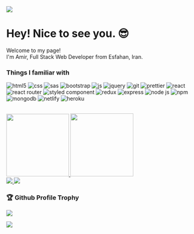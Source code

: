 <a href="https://github.com/antonkomarev/github-profile-views-counter">
  <img src="https://komarev.com/ghpvc/?username=Amir-Pourhadi&label=Profile+Views&color=blueviolet" />
</a>

# Hey! Nice to see you. 😎
Welcome to my page! </br> I'm Amir, Full Stack Web Developer from Esfahan, Iran.

### Things I familiar with
![html5](https://img.shields.io/badge/HTML-E34F26?style=flat-square&logo=html5&logoColor=white)
![css](https://img.shields.io/badge/CSS-1572B6?style=flat-square&logo=css3&logoColor=white)
![sas](https://img.shields.io/badge/Sass-CC6699?style=flat-square&logo=sass&logoColor=white)
![bootstrap](https://img.shields.io/badge/Bootstrap-563D7C?style=flat-square&logo=bootstrap&logoColor=white)
![js](https://img.shields.io/badge/JavaScript-323330?style=flat-square&logo=javascript&logoColor=F7DF1E)
![jquery](https://img.shields.io/badge/jQuery-0769AD?style=flat-square&logo=jquery&logoColor=white)
![git](https://img.shields.io/badge/-Git-F05032?style=flat-square&logo=git&logoColor=white)
![prettier](https://img.shields.io/badge/-Prettier-F7B93E?style=flat-square&logo=prettier&logoColor=white)
![react](https://img.shields.io/badge/React-45b8d8?style=flat-square&logo=react&logoColor=white)
![react router](https://img.shields.io/badge/React_Router-CA4245?style=flat-square&logo=react-router&logoColor=white)
![styled component](https://img.shields.io/badge/styled--components-DB7093?style=flat-square&logo=styled-components&logoColor=white)
![redux](https://img.shields.io/badge/Redux-593D88?style=flat-square&logo=redux&logoColor=white)
![express](https://img.shields.io/badge/Express.js-404D59?style=flat-square)
![node js](https://img.shields.io/badge/Node.js-43853D?style=flat-square&logo=node.js&logoColor=white)
![npm](https://img.shields.io/badge/-NPM-CB3837?style=flat-square&logo=npm&logoColor=white)
![mongodb](https://img.shields.io/badge/MongoDB-4EA94B?style=flat-square&logo=mongodb&logoColor=white)
![netlify](https://img.shields.io/badge/Netlify-00C7B7?style=flat-square&logo=netlify&logoColor=white)
![heroku](https://img.shields.io/badge/Heroku-430098?style=flat-square&logo=heroku&logoColor=white)

<br>
<div>
  <a href="https://github-readme-stats.vercel.app/">
    <img height="165" src="https://github-readme-stats.vercel.app/api?username=Amir-Pourhadi&theme=radical&hide_border=true&count_private=true&show_icons=true&custom_title=GitHub+Stats" />
  </a>
  <a href="https://github.com/DenverCoder1/github-readme-streak-stats">
    <img height="166" src="http://github-readme-streak-stats.herokuapp.com?user=Amir-Pourhadi&theme=radical&hide_border=true" />
  </a>
</div>
<div>
  <a href="https://github-readme-stats.vercel.app/">
    <img src="https://github-readme-stats.vercel.app/api/top-langs/?username=Amir-Pourhadi&theme=radical&hide_border=true&layout=compact" />
  </a>
  <a href="https://wakatime.com/AmirPourhadi">
    <img src="https://github-readme-stats.vercel.app/api/wakatime?username=AmirPourhadi&theme=radical&hide_border=true&langs_count=6&layout=compact" />
  </a>
</div>

<h3>🏆 Github Profile Trophy</h3>
<a href="https://github.com/ryo-ma/github-profile-trophy">
  <img src="https://github-profile-trophy.vercel.app/?username=Amir-Pourhadi&theme=radical&margin-w=30&no-frame=true" />
</a>

![](https://hit.yhype.me/github/profile?user_id=48559675)
